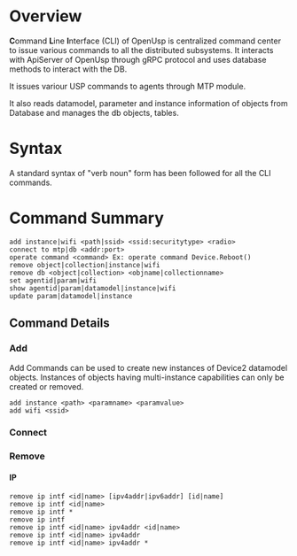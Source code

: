 # Overview
**C**ommand **L**ine **I**nterface (CLI) of OpenUsp is centralized command center to issue various commands to all the distributed subsystems. It interacts with ApiServer of OpenUsp through gRPC protocol and uses database methods to interact with the DB. 

It issues variour USP commands to agents through MTP module.

It also reads datamodel, parameter and instance information of objects from Database and manages the db objects, tables.

# Syntax
A standard syntax of "verb noun" form has been followed for all the CLI commands. 

# Command Summary
```
add instance|wifi <path|ssid> <ssid:securitytype> <radio>
connect to mtp|db <addr:port>
operate command <command> Ex: operate command Device.Reboot()
remove object|collection|instance|wifi 
remove db <object|collection> <objname|collectionname>
set agentid|param|wifi
show agentid|param|datamodel|instance|wifi
update param|datamodel|instance
```

## Command Details
### Add
Add Commands can be used to create new instances of Device2 datamodel objects. Instances of objects having multi-instance capabilities can only be created or removed.
```
add instance <path> <paramname> <paramvalue>
add wifi <ssid>
```
### Connect

### Remove
#### IP
```
remove ip intf <id|name> [ipv4addr|ipv6addr] [id|name]
remove ip intf <id|name>
remove ip intf *
remove ip intf
remove ip intf <id|name> ipv4addr <id|name>
remove ip intf <id|name> ipv4addr
remove ip intf <id|name> ipv4addr *
```



